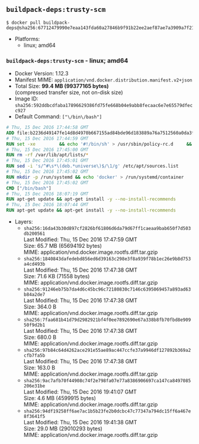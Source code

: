 ## `buildpack-deps:trusty-scm`

```console
$ docker pull buildpack-deps@sha256:67712479990e7eaa143fda60a27846b9f91b22ee2aef87ae7a3909a7f211821c
```

-	Platforms:
	-	linux; amd64

### `buildpack-deps:trusty-scm` - linux; amd64

-	Docker Version: 1.12.3
-	Manifest MIME: `application/vnd.docker.distribution.manifest.v2+json`
-	Total Size: **99.4 MB (99377165 bytes)**  
	(compressed transfer size, not on-disk size)
-	Image ID: `sha256:592ddbcdfaba17896629386fd75fe668b04e9abb8fecaac6e7e65579dfecc927`
-	Default Command: `["\/bin\/bash"]`

```dockerfile
# Thu, 15 Dec 2016 17:44:58 GMT
ADD file:b2236d49147fe14d8d4970b667155ad84bde96d183889a76a7512560a0da3f82 in / 
# Thu, 15 Dec 2016 17:44:59 GMT
RUN set -xe 		&& echo '#!/bin/sh' > /usr/sbin/policy-rc.d 	&& echo 'exit 101' >> /usr/sbin/policy-rc.d 	&& chmod +x /usr/sbin/policy-rc.d 		&& dpkg-divert --local --rename --add /sbin/initctl 	&& cp -a /usr/sbin/policy-rc.d /sbin/initctl 	&& sed -i 's/^exit.*/exit 0/' /sbin/initctl 		&& echo 'force-unsafe-io' > /etc/dpkg/dpkg.cfg.d/docker-apt-speedup 		&& echo 'DPkg::Post-Invoke { "rm -f /var/cache/apt/archives/*.deb /var/cache/apt/archives/partial/*.deb /var/cache/apt/*.bin || true"; };' > /etc/apt/apt.conf.d/docker-clean 	&& echo 'APT::Update::Post-Invoke { "rm -f /var/cache/apt/archives/*.deb /var/cache/apt/archives/partial/*.deb /var/cache/apt/*.bin || true"; };' >> /etc/apt/apt.conf.d/docker-clean 	&& echo 'Dir::Cache::pkgcache ""; Dir::Cache::srcpkgcache "";' >> /etc/apt/apt.conf.d/docker-clean 		&& echo 'Acquire::Languages "none";' > /etc/apt/apt.conf.d/docker-no-languages 		&& echo 'Acquire::GzipIndexes "true"; Acquire::CompressionTypes::Order:: "gz";' > /etc/apt/apt.conf.d/docker-gzip-indexes 		&& echo 'Apt::AutoRemove::SuggestsImportant "false";' > /etc/apt/apt.conf.d/docker-autoremove-suggests
# Thu, 15 Dec 2016 17:45:00 GMT
RUN rm -rf /var/lib/apt/lists/*
# Thu, 15 Dec 2016 17:45:01 GMT
RUN sed -i 's/^#\s*\(deb.*universe\)$/\1/g' /etc/apt/sources.list
# Thu, 15 Dec 2016 17:45:02 GMT
RUN mkdir -p /run/systemd && echo 'docker' > /run/systemd/container
# Thu, 15 Dec 2016 17:45:02 GMT
CMD ["/bin/bash"]
# Thu, 15 Dec 2016 18:07:19 GMT
RUN apt-get update && apt-get install -y --no-install-recommends 		ca-certificates 		curl 		wget 	&& rm -rf /var/lib/apt/lists/*
# Thu, 15 Dec 2016 18:07:44 GMT
RUN apt-get update && apt-get install -y --no-install-recommends 		bzr 		git 		mercurial 		openssh-client 		subversion 				procps 	&& rm -rf /var/lib/apt/lists/*
```

-	Layers:
	-	`sha256:16da43b30d897cf2826bf61806d6da79d67ff1caeaa9bab650f7d503db200561`  
		Last Modified: Thu, 15 Dec 2016 17:47:59 GMT  
		Size: 65.7 MB (65694192 bytes)  
		MIME: application/vnd.docker.image.rootfs.diff.tar.gzip
	-	`sha256:1840843dafedebd856ed6d39163c298e3f8a939f78b1ec26e9b8d753a4cd493b`  
		Last Modified: Thu, 15 Dec 2016 17:47:38 GMT  
		Size: 71.6 KB (71558 bytes)  
		MIME: application/vnd.docker.image.rootfs.diff.tar.gzip
	-	`sha256:91246eb75b7da4d6c45bc96c72180830c7146c6395069457a893ad63b84a2de7`  
		Last Modified: Thu, 15 Dec 2016 17:47:38 GMT  
		Size: 364.0 B  
		MIME: application/vnd.docker.image.rootfs.diff.tar.gzip
	-	`sha256:7faa681b41d79d2982921bf4f0ee7892690e67a338b8fb70fbd8e90950f9d2b1`  
		Last Modified: Thu, 15 Dec 2016 17:47:38 GMT  
		Size: 680.0 B  
		MIME: application/vnd.docker.image.rootfs.diff.tar.gzip
	-	`sha256:97b84c64d4262ace291e55ae89ac447ccfe37a9946df127892b369a2cfb7fa5b`  
		Last Modified: Thu, 15 Dec 2016 17:47:38 GMT  
		Size: 163.0 B  
		MIME: application/vnd.docker.image.rootfs.diff.tar.gzip
	-	`sha256:9ac7afb70f44908c74f2e798fa07e77a8386906697ca147ca8497085206e31be`  
		Last Modified: Thu, 15 Dec 2016 19:41:07 GMT  
		Size: 4.6 MB (4599915 bytes)  
		MIME: application/vnd.docker.image.rootfs.diff.tar.gzip
	-	`sha256:94df19258ff6ae7ac1b5b23fe2b0dcbc47c77347a794dc15ff6a467e8f3641f5`  
		Last Modified: Thu, 15 Dec 2016 19:41:38 GMT  
		Size: 29.0 MB (29010293 bytes)  
		MIME: application/vnd.docker.image.rootfs.diff.tar.gzip
